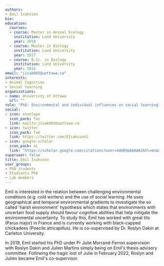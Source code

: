 ```yaml
---
authors:
- Emil Isaksson
bio: 
education:
  courses:
  - course: Master in Animal Ecology
    institution: Lund University
    year: 2018
  - course: Master in Biology
    institution: Lund University
    year: 2017  
  - course: B.Sc. in Biology
    institution: Lund University
    year: 2016
email: "jisak085@uottawa.ca"
interests:
- Animal Cognition
- Social learning
organizations:
- name: University of Ottawa
  url: ""
role: "PhD: Environmental and individual influences on social learning"
social:
- icon: envelope
  icon_pack: fas
  link: mailto:jisak085@uottawa.ca
- icon: twitter
  icon_pack: fab
  link: https://twitter.com/EIsaksson1
- icon: google-scholar
  icon_pack: ai
  link: "https://scholar.google.com/citations?user=4dGR9pAAAAAJ&hl=en&oi=ao"
superuser: false
title: Emil Isaksson
user_groups:
- PhD students
- Étudiants PhD
- Lab members
---
```


Emil is interested in the relation between challenging environmental conditions (e.g. cold winters) and the use of social learning. He uses geographical and temporal environmental gradients to investigate the so called 'harsh environment' hypothesis which states that environments with uncertain food supply should favour cognitive abilities that help mitigate the environmental uncertainty. To study this, Emil has worked with great tits (Parus major) in France and is currently working with black-capped chickadees (Poecile atricapillus). He is co-supervised by Dr. Roslyn Dakin at Carleton University.

In 2019, Emil started his PhD under Pr Julie Morrand-Ferron supervision with Roslyn Dakin and Julien Martins simply being on Emil's thesis advisory committee. Following the tragic lost of Julie in February 2022, Roslyn and Julien became Emil's co-supervisor.
